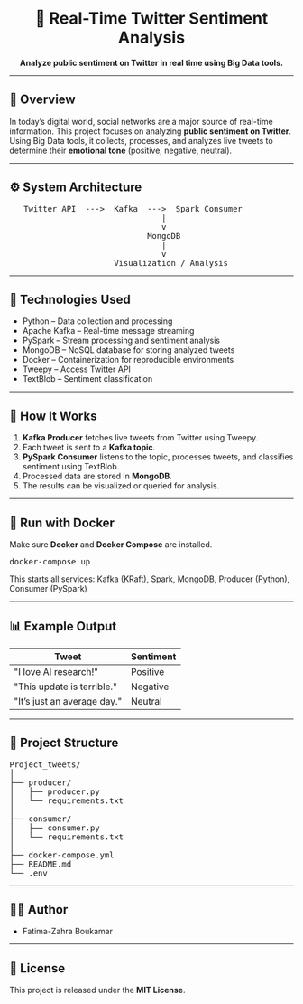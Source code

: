 <h1 align="center">🧠 Real-Time Twitter Sentiment Analysis</h1>

<p align="center">
  <strong>Analyze public sentiment on Twitter in real time using Big Data tools.</strong>
</p>

---

<h2>📖 Overview</h2>
<p>
In today’s digital world, social networks are a major source of real-time information. This project focuses on analyzing <strong>public sentiment on Twitter</strong>. Using Big Data tools, it collects, processes, and analyzes live tweets to determine their <strong>emotional tone</strong> (positive, negative, neutral).
</p>

---

<h2>⚙️ System Architecture</h2>
<pre>
   Twitter API  --->  Kafka  --->  Spark Consumer
                                |
                                v
                             MongoDB
                                |
                                v
                      Visualization / Analysis
</pre>

---

<h2>🧩 Technologies Used</h2>
<ul>
  <li>Python – Data collection and processing</li>
  <li>Apache Kafka – Real-time message streaming</li>
  <li>PySpark – Stream processing and sentiment analysis</li>
  <li>MongoDB – NoSQL database for storing analyzed tweets</li>
  <li>Docker – Containerization for reproducible environments</li>
  <li>Tweepy – Access Twitter API</li>
  <li>TextBlob – Sentiment classification</li>
</ul>

---

<h2>🚀 How It Works</h2>
<ol>
  <li><strong>Kafka Producer</strong> fetches live tweets from Twitter using Tweepy.</li>
  <li>Each tweet is sent to a <strong>Kafka topic</strong>.</li>
  <li><strong>PySpark Consumer</strong> listens to the topic, processes tweets, and classifies sentiment using TextBlob.</li>
  <li>Processed data are stored in <strong>MongoDB</strong>.</li>
  <li>The results can be visualized or queried for analysis.</li>
</ol>

---

<h2>🐳 Run with Docker</h2>
<p>Make sure <strong>Docker</strong> and <strong>Docker Compose</strong> are installed.</p>
<pre>
docker-compose up
</pre>
<p>This starts all services: Kafka (KRaft), Spark, MongoDB, Producer (Python), Consumer (PySpark)</p>

---

<h2>📊 Example Output</h2>
<table>
  <thead>
    <tr>
      <th>Tweet</th>
      <th>Sentiment</th>
    </tr>
  </thead>
  <tbody>
    <tr>
      <td>"I love AI research!"</td>
      <td>Positive</td>
    </tr>
    <tr>
      <td>"This update is terrible."</td>
      <td>Negative</td>
    </tr>
    <tr>
      <td>"It’s just an average day."</td>
      <td>Neutral</td>
    </tr>
  </tbody>
</table>

---

<h2>📁 Project Structure</h2>
<pre>
Project_tweets/
│
├── producer/
│   ├── producer.py
│   └── requirements.txt
│
├── consumer/
│   ├── consumer.py
│   └── requirements.txt
│
├── docker-compose.yml
├── README.md
└── .env
</pre>

---

<h2>👩‍💻 Author</h2>
<ul>
  <li>Fatima-Zahra Boukamar</li>
</ul>

---

<h2>📜 License</h2>
<p>This project is released under the <strong>MIT License</strong>.</p>
